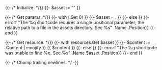 {{- /*  Initialize. */}}
{{- $asset := "" }}

{{- /* Get params. */}}
{{- with (.Get 0) }}
  {{- $asset = . }}
{{- else }}
  {{- errorf "The %q shortcode requires a single positional parameter; the relative path to a file in the assets directory. See %s" .Name .Position}}
{{- end }}

{{- /* Get resource. */}}
{{- with resources.Get $asset }}
  {{- $content := .Content | emojify }}
  {{ $content }}
{{- else }}
  {{- errorf "The %q shortcode was unable to find %q. See %s" .Name $asset .Position}}
{{- end }}

{{- /* Chomp trailing newlines. */ -}}
